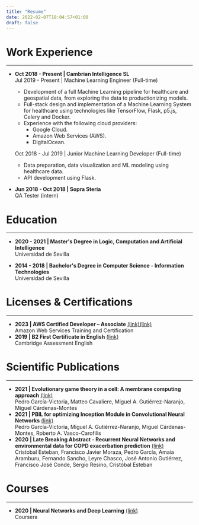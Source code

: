 ```yaml
---
title: "Resume"
date: 2022-02-07T18:04:57+01:00
draft: false
---
```


# Work Experience
---
- **Oct 2018 - Present | Cambrian Intelligence SL**  
  Jul 2019 - Present | Machine Learning Engineer (Full-time)  
  - Development of a full Machine Learning pipeline for healthcare and geospatial data, from exploring the data to productionizing models.
  - Full-stack design and implementation of a Machine Learning System for healthcare using technologies like TensorFlow, Flask, p5.js, Celery and Docker.
  - Experience with the following cloud providers:  
    - Google Cloud.  
    - Amazon Web Services (AWS).
    - DigitalOcean.

  
  Oct 2018 - Jul 2019 | Junior Machine Learning Developer (Full-time)
  - Data preparation, data visualization and ML modeling using healthcare data.
  - API development using Flask.
- **Jun 2018 - Oct 2018 | Sopra Steria**  
  QA Tester (intern)


# Education
---
- **2020 - 2021 | Master's Degree in Logic, Computation and Artificial Intelligence**  
    Universidad de Sevilla

- **2014 - 2018 | Bachelor's Degree in Computer Science - Information Technologies**  
    Universidad de Sevilla

# Licenses & Certifications
---
- **2023 | AWS Certified Developer – Associate** [(link)](/files/aws-dva.pdf)[(link)](https://www.credly.com/badges/802f3301-85d9-4b20-bdef-574ffd196210/public_url)  
    Amazon Web Services Training and Certification
- **2019 | B2 First Certificate in English** [(link)](/files/B2.pdf)  
    Cambridge Assessment English

# Scientific Publications
---
- **2021 | Evolutionary game theory in a cell: A membrane computing approach** [(link)](https://www.sciencedirect.com/science/article/pii/S002002552101330X?dgcid=author)  
    Pedro García-Victoria, Matteo Cavaliere, Miguel A. Gutiérrez-Naranjo, Miguel Cárdenas-Montes
- **2021 | PBIL for optimizing Inception Module in Convolutional Neural Networks** [(link)](https://academic.oup.com/jigpal/advance-article-abstract/doi/10.1093/jigpal/jzac022/6530598)  
    Pedro García-Victoria, Miguel A. Gutiérrez-Naranjo, Miguel Cárdenas-Montes, Roberto A. Vasco-Carofilis
- **2020 | Late Breaking Abstract - Recurrent Neural Networks and environmental data for COPD exacerbation prediction** [(link)](https://erj.ersjournals.com/content/56/suppl_64/2664)  
    Cristobal Esteban, Francisco Javier Moraza, Pedro García, Amaia Aramburu, Fernando Sancho, Leyre Chasco, José Antonio Gutiérrez, Francisco José Conde, Sergio Resino, Cristóbal Esteban

# Courses
---
- **2020 | Neural Networks and Deep Learning** [(link)](/files/Coursera_T6CDVXB4YJUD.pdf)  
    Coursera